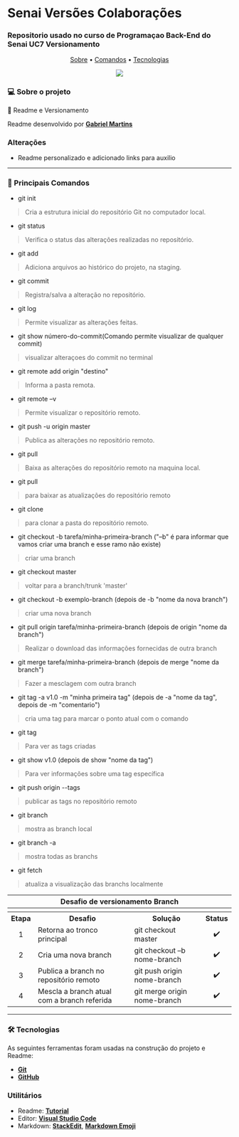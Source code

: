 # Senai Versões Colaborações
### Repositorio usado no curso de Programaçao Back-End do Senai UC7 Versionamento


<p align="center">
 <a href="#-sobre-o-projeto">Sobre</a> •
 <a href="#-principais-comandos">Comandos</a> •
 <a href="#-tecnologias">Tecnologias</a>
</p>

 <div align="center">
    <img src="https://img.shields.io/badge/GitHub-100000?style=for-the-badge&logo=github&logoColor=white" target="_blank">
 </div>
 
### 💻 Sobre o projeto

🚀 Readme e Versionamento 

Readme desenvolvido por **[Gabriel Martins](https://www.linkedin.com/in/gabriel-martins-0479811b0/)**

### Alterações

 - Readme personalizado e adicionado links para auxilio

---


### 🔴 Principais Comandos


- git init
>Cria a estrutura inicial do repositório Git no computador local.


- git status
>Verifica o status das alterações realizadas no repositório.

- git add
>Adiciona arquivos ao histórico do projeto, na staging.

- git commit
>Registra/salva a alteração no repositório.

- git log
>Permite visualizar as alterações feitas.

- git show número-do-commit(Comando permite visualizar de qualquer commit)
>visualizar alteraçoes do commit no terminal

- git remote add origin "destino"
>Informa a pasta remota.

- git remote –v
>Permite visualizar o repositório remoto.

- git push -u origin master
>Publica as alterações no repositório remoto.

- git pull
>Baixa as alterações do repositório remoto na maquina local.

- git pull
>para baixar as atualizações do repositório remoto

- git clone
>para clonar a pasta do repositório remoto.

- git checkout -b tarefa/minha-primeira-branch ("–b" é para informar que vamos criar uma branch e esse ramo não existe)
>criar uma branch

- git checkout master
>voltar para a branch/trunk 'master'

- git checkout -b exemplo-branch (depois de -b "nome da nova branch")
>criar uma nova branch

- git pull origin tarefa/minha-primeira-branch (depois de origin "nome da branch")
>Realizar o download das informações fornecidas de outra branch

- git merge tarefa/minha-primeira-branch (depois de merge "nome da branch")
>Fazer a mesclagem com outra branch

- git tag -a v1.0 -m "minha primeira tag" (depois de -a "nome da tag", depois de -m "comentario")
>cria uma tag para marcar o ponto atual com o comando

- git tag
>Para ver as tags criadas

- git show v1.0 (depois de show "nome da tag")
>Para ver informações sobre uma tag específica

- git push origin --tags
>publicar as tags no repositório remoto  

- git branch
>mostra as branch local

- git branch -a
>mostra todas as branchs
 
 - git fetch
>atualiza a visualização das branchs localmente

<table>
            <tr>
                <th colspan="4">Desafio de versionamento Branch</th>
            </tr>
            <tr>
                <th colspan="4"></th>
            </tr>
            <tr>
                <th>Etapa</th>
                <th>Desafio</th>
                <th>Solução</th>
                <th>Status</th>
            </tr>
            <tr>
                <td align="center">1</td>
                <td>Retorna ao tronco principal</td>
                <td>git checkout master</td>
                <td align="center">✔️</td>
            </tr>
            <tr>
                <td align="center">2</td>
                <td>Cria uma nova branch</td>
                <td>git checkout –b nome-branch</td>
                <td align="center">✔️</td>
            </tr>
            <tr>
                <td align="center">3</td>
                <td>Publica a branch no repositório remoto</td>
                <td>git push origin nome-branch</td>
                <td align="center">✔️</td>
            </tr>
            <tr>
                <td align="center">4</td>
                <td>Mescla a branch atual com a branch referida</td>
                 <td>git merge origin nome-branch</td>
                 <td align="center">✔️</td>
            </tr>
</table>

 ---
 
### 🛠 Tecnologias

As seguintes ferramentas foram usadas na construção do projeto e Readme:

- **[Git](https://git-scm.com/downloads)**
- **[GitHub](https://github.com/)**

### **Utilitários**

- Readme: **[Tutorial](https://medium.com/@raullesteves/github-como-fazer-um-readme-md-bonit%C3%A3o-c85c8f154f8)**
- Editor: **[Visual Studio Code](https://code.visualstudio.com/)**
- Markdown: **[StackEdit](https://stackedit.io/)**, **[Markdown Emoji](https://gist.github.com/rxaviers/7360908)**
